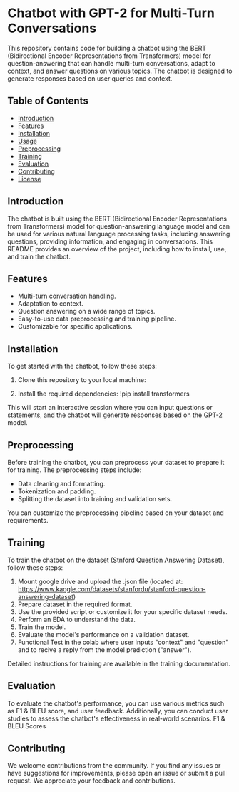 # Chatbot with GPT-2 for Multi-Turn Conversations

This repository contains code for building a chatbot using the BERT (Bidirectional Encoder Representations from Transformers) model for question-answering that can handle multi-turn conversations, adapt to context, and answer questions on various topics. The chatbot is designed to generate responses based on user queries and context.

## Table of Contents

- [Introduction](#introduction)
- [Features](#features)
- [Installation](#installation)
- [Usage](#usage)
- [Preprocessing](#preprocessing)
- [Training](#training)
- [Evaluation](#evaluation)
- [Contributing](#contributing)
- [License](#license)

## Introduction

The chatbot is built using the BERT (Bidirectional Encoder Representations from Transformers) model for question-answering language model and can be used for various natural language processing tasks, including answering questions, providing information, and engaging in conversations. This README provides an overview of the project, including how to install, use, and train the chatbot.

## Features

- Multi-turn conversation handling.
- Adaptation to context.
- Question answering on a wide range of topics.
- Easy-to-use data preprocessing and training pipeline.
- Customizable for specific applications.

## Installation

To get started with the chatbot, follow these steps:

1. Clone this repository to your local machine:




2. Install the required dependencies:
   !pip install transformers



This will start an interactive session where you can input questions or statements, and the chatbot will generate responses based on the GPT-2 model.

## Preprocessing

Before training the chatbot, you can preprocess your dataset to prepare it for training. The preprocessing steps include:

- Data cleaning and formatting.
- Tokenization and padding.
- Splitting the dataset into training and validation sets.

You can customize the preprocessing pipeline based on your dataset and requirements.

## Training

To train the chatbot on the dataset (Stnford Question Answering Dataset), follow these steps:

1. Mount google drive and upload the .json file (located at: https://www.kaggle.com/datasets/stanfordu/stanford-question-answering-dataset)
2. Prepare dataset in the required format.
3. Use the provided script or customize it for your specific dataset needs.
4. Perform an EDA to understand the data.
5. Train the model. 
6. Evaluate the model's performance on a validation dataset.
7. Functional Test in the colab where user inputs "context" and "question" and to recive a reply from the model prediction ("answer").

Detailed instructions for training are available in the training documentation.

## Evaluation

To evaluate the chatbot's performance, you can use various metrics such as F1 & BLEU score, and user feedback. Additionally, you can conduct user studies to assess the chatbot's effectiveness in real-world scenarios.
F1 & BLEU Scores

## Contributing

We welcome contributions from the community. If you find any issues or have suggestions for improvements, please open an issue or submit a pull request. We appreciate your feedback and contributions.
